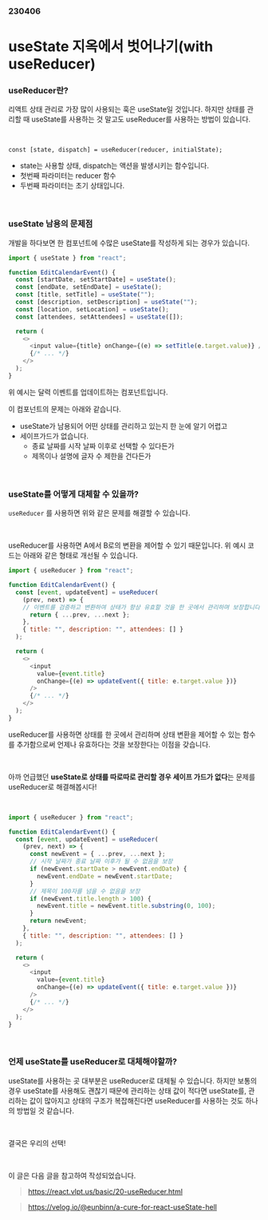 ### 230406

# useState 지옥에서 벗어나기(with useReducer)

### useReducer란?

리액트 상태 관리로 가장 많이 사용되는 훅은 useState일 것입니다. 하지만 상태를 관리할 때 useState를 사용하는 것 말고도 useReducer를 사용하는 방법이 있습니다.

<br>

`const [state, dispatch] = useReducer(reducer, initialState);
`

- state는 사용할 상태, dispatch는 액션을 발생시키는 함수입니다.
- 첫번째 파라미터는 reducer 함수
- 두번째 파라미터는 초기 상태입니다.

<br>

### useState 남용의 문제점

개발을 하다보면 한 컴포넌트에 수많은 useState를 작성하게 되는 경우가 있습니다.

```javascript
import { useState } from "react";

function EditCalendarEvent() {
  const [startDate, setStartDate] = useState();
  const [endDate, setEndDate] = useState();
  const [title, setTitle] = useState("");
  const [description, setDescription] = useState("");
  const [location, setLocation] = useState();
  const [attendees, setAttendees] = useState([]);

  return (
    <>
      <input value={title} onChange={(e) => setTitle(e.target.value)} />
      {/* ... */}
    </>
  );
}
```

위 예시는 달력 이벤트를 업데이트하는 컴포넌트입니다.
<br>

이 컴포넌트의 문제는 아래와 같습니다.

- useState가 남용되어 어떤 상태를 관리하고 있는지 한 눈에 알기 어렵고
- 세이프가드가 없습니다.
	- 종료 날짜를 시작 날짜 이후로 선택할 수 있다든가
	- 제목이나 설명에 글자 수 제한을 건다든가

<br>


### useState를 어떻게 대체할 수 있을까?

`useReducer` 를 사용하면 위와 같은 문제를 해결할 수 있습니다.

<br>

useReducer를 사용하면 A에서 B로의 변환을 제어할 수 있기 때문입니다. 위 예시 코드는 아래와 같은 형태로 개선될 수 있습니다.

```javascript
import { useReducer } from "react";

function EditCalendarEvent() {
  const [event, updateEvent] = useReducer(
    (prev, next) => {
    // 이벤트를 검증하고 변환하여 상태가 항상 유효할 것을 한 곳에서 관리하며 보장합니다.
      return { ...prev, ...next };
    },
    { title: "", description: "", attendees: [] }
  );

  return (
    <>
      <input
        value={event.title}
        onChange={(e) => updateEvent({ title: e.target.value })}
      />
      {/* ... */}
    </>
  );
}
```

useReducer를 사용하면 상태를 한 곳에서 관리하며 상태 변환을 제어할 수 있는 함수를 추가함으로써 언제나 유효하다는 것을 보장한다는 이점을 갖습니다.

<br>

아까 언급했던 **useState로 상태를 따로따로 관리할 경우 세이프 가드가 없다**는 문제를 useReducer로 해결해봅시다!

<br>

```javascript
import { useReducer } from "react";

function EditCalendarEvent() {
  const [event, updateEvent] = useReducer(
    (prev, next) => {
      const newEvent = { ...prev, ...next };
      // 시작 날짜가 종료 날짜 이후가 될 수 없음을 보장
      if (newEvent.startDate > newEvent.endDate) {
        newEvent.endDate = newEvent.startDate;
      }
      // 제목이 100자를 넘을 수 없음을 보장
      if (newEvent.title.length > 100) {
        newEvent.title = newEvent.title.substring(0, 100);
      }
      return newEvent;
    },
    { title: "", description: "", attendees: [] }
  );

  return (
    <>
      <input
        value={event.title}
        onChange={(e) => updateEvent({ title: e.target.value })}
      />
      {/* ... */}
    </>
  );
}
```

<br>

### 언제 useState를 useReducer로 대체해야할까?

useState를 사용하는 곳 대부분은 useReducer로 대체될 수 있습니다. 하지만 보통의 경우 useState를 사용해도 괜찮기 때문에 관리하는 상태 값이 적다면 useState를, 관리하는 값이 많아지고 상태의 구조가 복잡해진다면 useReducer를 사용하는 것도 하나의 방법일 것 같습니다.

<br>

결국은 우리의 선택!

<br>

이 글은 다음 글을 참고하여 작성되었습니다.
>https://react.vlpt.us/basic/20-useReducer.html

> https://velog.io/@eunbinn/a-cure-for-react-useState-hell